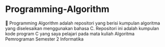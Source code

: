 # Programming-Algorithm

📘 Programming Algorithm adalah repositori yang berisi kumpulan algoritma yang diselesaikan menggunakan bahasa C. Repositori ini adalah kumpulan kode program C yang saya pelajari pada mata kuliah Algoritma Pemrograman Semester 2 Informatika
